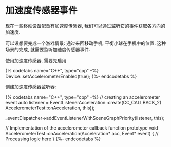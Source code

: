 # 加速度传感器事件

现在一些移动设备配备有加速度传感器, 我们可以通过监听它的事件获取各方向的加速度.

可以设想要完成一个游戏情景: 通过来回移动手机, 平衡小球在手机中的位置. 这种场景的完成, 就需要监听加速度传感器事件.

使用加速度传感器, 需要先启用

{% codetabs name="C++", type="cpp" -%}
Device::setAccelerometerEnabled(true);
{%- endcodetabs %}

创建加速度传感器监听器:

{% codetabs name="C++", type="cpp" -%}
// creating an accelerometer event
auto listener = EventListenerAcceleration::create(CC_CALLBACK_2(
AccelerometerTest::onAcceleration, this));

_eventDispatcher->addEventListenerWithSceneGraphPriority(listener, this);

// Implementation of the accelerometer callback function prototype
void AccelerometerTest::onAcceleration(Acceleration* acc, Event* event)
{
    //  Processing logic here
}
{%- endcodetabs %}
